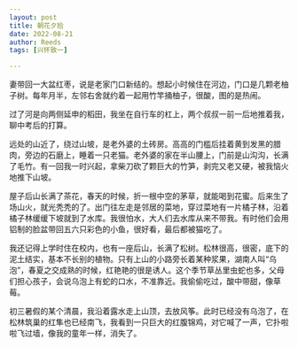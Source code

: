 ```yaml
---
layout: post
title: 朝花夕拾
date: 2022-08-21
author: Reeds
tags: [兴怀致一]

---
```


妻带回一大盆红枣，说是老家门口新结的。想起小时候住在河边，门口是几颗老柚子树。每年月半，左邻右舍就约着一起用竹竿捅柚子，很酸，图的是热闹。

过了河是向两侧延申的稻田，我坐在自行车的杠上，两个叔叔一前一后地推着我，聊中考后的打算。

远处的山近了，绕过山坡，是老外婆的土砖房。高高的门槛后挂着黄到发黑的腊肉，旁边的石磨上，睡着一只老猫。老外婆的家在半山腰上，门前是山沟沟，长满了毛竹。有一回我一时兴起，拿柴刀砍了颗巨大的竹笋，剥完又老又硬，被我恼火地推下山坡。

屋子后山长满了茶花，春天的时候，折一根中空的茅草，就能喝到花蜜。后来生了场山火，就光秃秃的了。出门往左走是邻居的菜地，穿过菜地有一片橘子林，沿着橘子林缓缓下坡就到了水库。我很怕水，大人们去水库从来不带我。有时他们会用铝制的脸盆带回五六只彩色的小鱼，很好看，最后都被猫吃了。

我还记得上学时住在校内，也有一座后山，长满了松树。松林很高，很密，底下的泥土结实，基本不长别的植物。只有上山的小路旁长着某种浆果，湖南人叫“乌泡”，春夏之交成熟的时候，红艳艳的很是诱人。这个季节草丛里虫蛇也多，父母们担心孩子，会说乌泡上有蛇的口水，不准靠近。我偷偷吃过，酸中带甜，像草莓。

初三暑假的某个清晨，我沿着露水走上山顶，去放风筝。此时已经没有乌泡了，在松林筑巢的红隼也已经南飞，我看到一只巨大的红腹锦鸡，对它喊了一声，它扑啦啦飞过墙，像我的童年一样，消失了。